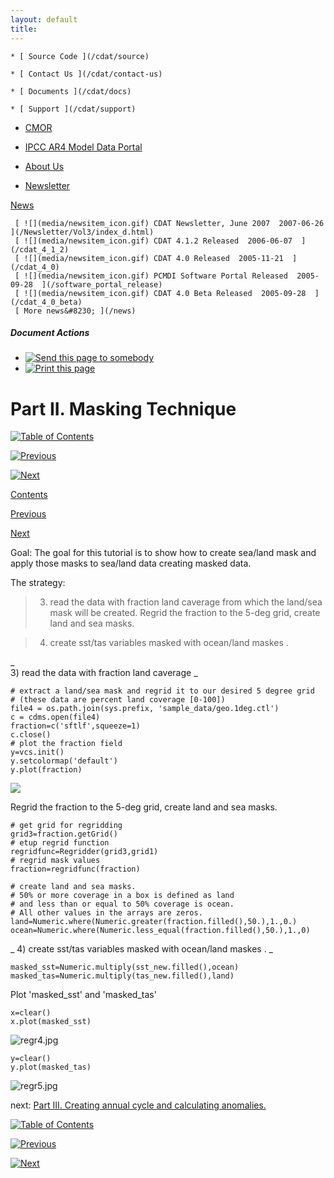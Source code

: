 ```yaml
---
layout: default
title: 
---
```


    * [ Source Code ](/cdat/source)

    * [ Contact Us ](/cdat/contact-us)

    * [ Documents ](/cdat/docs)

    * [ Support ](/cdat/support)

  * [ CMOR ](/cmor)

  * [ IPCC AR4 Model Data Portal ](/esg_data_portal)

  * [ About Us ](/about)

  * [ Newsletter ](/Newsletter)

[ News ](/news)

     [ ![](media/newsitem_icon.gif) CDAT Newsletter, June 2007  2007-06-26  ](/Newsletter/Vol3/index_d.html)
     [ ![](media/newsitem_icon.gif) CDAT 4.1.2 Released  2006-06-07  ](/cdat_4_1_2)
     [ ![](media/newsitem_icon.gif) CDAT 4.0 Released  2005-11-21  ](/cdat_4_0)
     [ ![](media/newsitem_icon.gif) PCMDI Software Portal Released  2005-09-28  ](/software_portal_release)
     [ ![](media/newsitem_icon.gif) CDAT 4.0 Beta Released  2005-09-28  ](/cdat_4_0_beta)
     [ More news&#8230; ](/news)

#####  Document Actions

  * [ ![Send this page to somebody](media/mail_icon.gif) ](/cdat/tutorials/advanced_cdat/masking.html/sendto_form)
  * [ ![Print this page](media/print_icon.gif) ](/this.print\(\))

#  Part II. Masking Technique

[ ![Table of Contents](media/arrow-up) ](/index.html)

[ ![Previous](media/arrow-left) ](/regridding.html)

[ ![Next](media/arrow-right) ](/annualcycle.html)

[ Contents ](/index.html)

[ Previous ](/regridding.html)

[ Next ](/annualcycle.html)

 Goal:  The goal for this tutorial is to show how to create sea/land mask and apply those masks to sea/land data creating masked data.   

The strategy:  

> 3) read the data with fraction land caverage from which the land/sea mask
will be created. Regrid the fraction to the 5-deg grid, create land and sea
masks.  

>

> 4) create sst/tas variables masked with ocean/land maskes .  

_  
 3)  read the data with fraction land caverage _   

    
    
    # extract a land/sea mask and regrid it to our desired 5 degree grid  
    # (these data are percent land coverage [0-100])  
    file4 = os.path.join(sys.prefix, 'sample_data/geo.1deg.ctl')  
    c = cdms.open(file4)   
    fraction=c('sftlf',squeeze=1)  
    c.close()   
    # plot the fraction field  
    y=vcs.init()  
    y.setcolormap('default')  
    y.plot(fraction)

  
  
![](media/regrid_fraction.jpg)  
  
Regrid the fraction to the 5-deg grid, create land and sea masks.  

    
    
    # get grid for regridding   
    grid3=fraction.getGrid()   
    # etup regrid function   
    regridfunc=Regridder(grid3,grid1)  
    # regrid mask values   
    fraction=regridfunc(fraction)   
        
    # create land and sea masks.  
    # 50% or more coverage in a box is defined as land   
    # and less than or equal to 50% coverage is ocean.  
    # All other values in the arrays are zeros.  
    land=Numeric.where(Numeric.greater(fraction.filled(),50.),1.,0.)  
    ocean=Numeric.where(Numeric.less_equal(fraction.filled(),50.),1.,0)

_  4)  create sst/tas variables masked with ocean/land maskes . _  

    
    
    masked_sst=Numeric.multiply(sst_new.filled(),ocean)  
    masked_tas=Numeric.multiply(tas_new.filled(),land)

Plot 'masked_sst' and 'masked_tas'  

    
    
    x=clear()   
    x.plot(masked_sst) 

![regr4.jpg](media/regr4.jpg)  
  
  
  
  
  
  
  
  
  
  
  
  
  
  
  
  
  
  
  
  
  
  
  
  
  

    
    
    y=clear()   
    y.plot(masked_tas)

![regr5.jpg](media/regr5.jpg)  
  
  
  
  
  
  
  
  
  
  
  
  
  
  
  
  
  
  
  
  
  
  
  
  
  
  
next: [ ](/annualcycle.html) [ Part III. Creating annual cycle and calculating
anomalies. ](/annualcycle.html)

[ ![Table of Contents](media/arrow-up) ](/index.html)

[ ![Previous](media/arrow-left) ](/regridding.html)

[ ![Next](media/arrow-right) ](/annualcycle.html)
